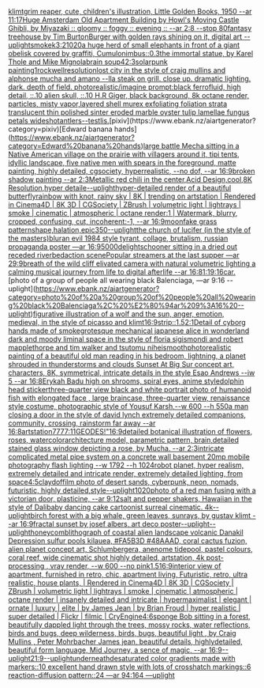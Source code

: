 [klimt](https://www.ebank.nz/aiartgenerator?category=klimt)[grim reaper, cute, children's illustration, Little Golden Books, 1950 --ar 11:17](https://www.ebank.nz/aiartgenerator?category=grim%20reaper%2C%20cute%2C%20children%27s%20illustration%2C%20Little%20Golden%20Books%2C%201950%20--ar%2011%3A17)[Huge Amsterdam Old Apartment Building by Howl's Moving Castle Ghibli, by Miyazaki :: gloomy :: foggy :: evening :: --ar 2:8 --stop 80](https://www.ebank.nz/aiartgenerator?category=Huge%20Amsterdam%20Old%20Apartment%20Building%20by%20Howl%27s%20Moving%20Castle%20Ghibli%2C%20by%20Miyazaki%20%3A%3A%20gloomy%20%3A%3A%20foggy%20%3A%3A%20evening%20%3A%3A%20--ar%202%3A8%20--stop%2080)[fantasy treehouse by Tim Burton](https://www.ebank.nz/aiartgenerator?category=fantasy%20treehouse%20by%20Tim%20Burton)[Burger with golden rays shining on it, digital art --uplight](https://www.ebank.nz/aiartgenerator?category=Burger%20with%20golden%20rays%20shining%20on%20it%2C%20digital%20art%20--uplight)[smoke](https://www.ebank.nz/aiartgenerator?category=smoke)[k](https://www.ebank.nz/aiartgenerator?category=k)[3:2](https://www.ebank.nz/aiartgenerator?category=3%3A2)[1020](https://www.ebank.nz/aiartgenerator?category=1020)[a huge herd of small elephants in front of a giant obelisk covered by graffiti, Cumulonimbus::0.3](https://www.ebank.nz/aiartgenerator?category=a%20huge%20herd%20of%20small%20elephants%20in%20front%20of%20a%20giant%20obelisk%20covered%20by%20graffiti%2C%20Cumulonimbus%3A%3A0.3)[the immortal statue, by Karel Thole and Mike Mignola](https://www.ebank.nz/aiartgenerator?category=the%20immortal%20statue%2C%20by%20Karel%20Thole%20and%20Mike%20Mignola)[brain soup](https://www.ebank.nz/aiartgenerator?category=brain%20soup)[4](https://www.ebank.nz/aiartgenerator?category=4)[2:3](https://www.ebank.nz/aiartgenerator?category=2%3A3)[solarpunk painting](https://www.ebank.nz/aiartgenerator?category=solarpunk%20painting)[1](https://www.ebank.nz/aiartgenerator?category=1)[rockwell](https://www.ebank.nz/aiartgenerator?category=rockwell)[resolution](https://www.ebank.nz/aiartgenerator?category=resolution)[lost city in the style of craig mullins and alphonse mucha and amano --ll](https://www.ebank.nz/aiartgenerator?category=lost%20city%20in%20the%20style%20of%20craig%20mullins%20and%20alphonse%20mucha%20and%20amano%20--ll)[a steak on grill. close up. dramatic lighting. dark. depth of field. photorealistic](https://www.ebank.nz/aiartgenerator?category=a%20steak%20on%20grill.%20close%20up.%20dramatic%20lighting.%20dark.%20depth%20of%20field.%20photorealistic)[/imagine prompt:black ferrofluid, high detail, ::.10 alien skull, ::.10 H.R Giger, black background, 8k octane render, particles, misty vapor,](https://www.ebank.nz/aiartgenerator?category=/imagine%20prompt%3Ablack%20ferrofluid%2C%20high%20detail%2C%20%3A%3A.10%20alien%20skull%2C%20%3A%3A.10%20H.R%20Giger%2C%20black%20background%2C%208k%20octane%20render%2C%20particles%2C%20misty%20vapor%2C)[layered shell murex exfoliating foliation strata translucent thin polished sinter eroded marble oyster tulip lamellae fungus petals wideshot](https://www.ebank.nz/aiartgenerator?category=layered%20shell%20murex%20exfoliating%20foliation%20strata%20translucent%20thin%20polished%20sinter%20eroded%20marble%20oyster%20tulip%20lamellae%20fungus%20petals%20wideshot)[antlers](https://www.ebank.nz/aiartgenerator?category=antlers)[--test](https://www.ebank.nz/aiartgenerator?category=--test)[lis.](https://www.ebank.nz/aiartgenerator?category=lis.)[pixiv](https://www.ebank.nz/aiartgenerator?category=pixiv)[Edward banana hands](https://www.ebank.nz/aiartgenerator?category=Edward%20banana%20hands)[large battle Mecha sitting in a Native American village on the prairie with villagers around it, tipi tents, idyllic landscape, five native men with spears in the foreground, matte painting, highly detailed, cgsociety, hyperrealistic, --no dof, --ar 16:9](https://www.ebank.nz/aiartgenerator?category=large%20battle%20Mecha%20sitting%20in%20a%20Native%20American%20village%20on%20the%20prairie%20with%20villagers%20around%20it%2C%20tipi%20tents%2C%20idyllic%20landscape%2C%20five%20native%20men%20with%20spears%20in%20the%20foreground%2C%20matte%20painting%2C%20highly%20detailed%2C%20cgsociety%2C%20hyperrealistic%2C%20--no%20dof%2C%20--ar%2016%3A9)[broken shadow painting --ar 2:3](https://www.ebank.nz/aiartgenerator?category=broken%20shadow%20painting%20--ar%202%3A3)[Metallic red chili in the center,Acid Design,cool,8K Resolution,hyper detaile](https://www.ebank.nz/aiartgenerator?category=Metallic%20red%20chili%20in%20the%20center%2CAcid%20Design%2Ccool%2C8K%20Resolution%2Chyper%20detaile)[--uplight](https://www.ebank.nz/aiartgenerator?category=--uplight)[hyper-detailed render of a beautiful butterfly](https://www.ebank.nz/aiartgenerator?category=hyper-detailed%20render%20of%20a%20beautiful%20butterfly)[rainbow with knot, rainy sky | 8K | trending on artstation | Rendered in Cinema4D | 8K 3D | CGSociety | ZBrush | volumetric light | lightrays | smoke | cinematic | atmospheric | octane render:1 | Watermark, blurry, cropped, confusing, cut, incoherent:-1, --ar 16:9](https://www.ebank.nz/aiartgenerator?category=rainbow%20with%20knot%2C%20rainy%20sky%20%7C%208K%20%7C%20trending%20on%20artstation%20%7C%20Rendered%20in%20Cinema4D%20%7C%208K%203D%20%7C%20CGSociety%20%7C%20ZBrush%20%7C%20volumetric%20light%20%7C%20lightrays%20%7C%20smoke%20%7C%20cinematic%20%7C%20atmospheric%20%7C%20octane%20render%3A1%20%7C%20Watermark%2C%20blurry%2C%20cropped%2C%20confusing%2C%20cut%2C%20incoherent%3A-1%2C%20--ar%2016%3A9)[moon](https://www.ebank.nz/aiartgenerator?category=moon)[fake grass pattern](https://www.ebank.nz/aiartgenerator?category=fake%20grass%20pattern)[shape,halation,epic](https://www.ebank.nz/aiartgenerator?category=shape%2Chalation%2Cepic)[350](https://www.ebank.nz/aiartgenerator?category=350)[--uplight](https://www.ebank.nz/aiartgenerator?category=--uplight)[the church of lucifer (in the style of the masters)](https://www.ebank.nz/aiartgenerator?category=the%20church%20of%20lucifer%20%28in%20the%20style%20of%20the%20masters%29)[blur](https://www.ebank.nz/aiartgenerator?category=blur)[an evil 1984 style tyrant, collage, brutalism, russian propaganda poster —ar 16:9](https://www.ebank.nz/aiartgenerator?category=an%20evil%201984%20style%20tyrant%2C%20collage%2C%20brutalism%2C%20russian%20propaganda%20poster%20%E2%80%94ar%2016%3A9)[5000](https://www.ebank.nz/aiartgenerator?category=5000)[delight](https://www.ebank.nz/aiartgenerator?category=delight)[schooner sitting in a dried out receded riverbed](https://www.ebank.nz/aiartgenerator?category=schooner%20sitting%20in%20a%20dried%20out%20receded%20riverbed)[action scene](https://www.ebank.nz/aiartgenerator?category=action%20scene)[Popular streamers at the last supper —ar 29:9](https://www.ebank.nz/aiartgenerator?category=Popular%20streamers%20at%20the%20last%20supper%20%E2%80%94ar%2029%3A9)[breath of the wild cliff elivated camera with natural volumetric lighting a calming musical journey from life to digital afterlife --ar 16:8](https://www.ebank.nz/aiartgenerator?category=breath%20of%20the%20wild%20cliff%20elivated%20camera%20with%20natural%20volumetric%20lighting%20a%20calming%20musical%20journey%20from%20life%20to%20digital%20afterlife%20--ar%2016%3A8)[1:1](https://www.ebank.nz/aiartgenerator?category=1%3A1)[9:16](https://www.ebank.nz/aiartgenerator?category=9%3A16)[car.](https://www.ebank.nz/aiartgenerator?category=car.)[photo of a group of people all wearing black Balenciaga, —ar 9:16 --uplight](https://www.ebank.nz/aiartgenerator?category=photo%20of%20a%20group%20of%20people%20all%20wearing%20black%20Balenciaga%2C%20%E2%80%94ar%209%3A16%20--uplight)[figurative illustration of a wolf and the sun, anger, emotion, medieval, in the style of picasso and klimt](https://www.ebank.nz/aiartgenerator?category=figurative%20illustration%20of%20a%20wolf%20and%20the%20sun%2C%20anger%2C%20emotion%2C%20medieval%2C%20in%20the%20style%20of%20picasso%20and%20klimt)[16:9](https://www.ebank.nz/aiartgenerator?category=16%3A9)[strip::1.5](https://www.ebank.nz/aiartgenerator?category=strip%3A%3A1.5)[2:1](https://www.ebank.nz/aiartgenerator?category=2%3A1)[Detail of cyborg hands made of smoke](https://www.ebank.nz/aiartgenerator?category=Detail%20of%20cyborg%20hands%20made%20of%20smoke)[grotesque mechanical japanese alice in wonderland dark and moody liminal space in the style of floria sigismondi and robert mapplethorpe and tim walker and tsutomu nihei](https://www.ebank.nz/aiartgenerator?category=grotesque%20mechanical%20japanese%20alice%20in%20wonderland%20dark%20and%20moody%20liminal%20space%20in%20the%20style%20of%20floria%20sigismondi%20and%20robert%20mapplethorpe%20and%20tim%20walker%20and%20tsutomu%20nihei)[smooth](https://www.ebank.nz/aiartgenerator?category=smooth)[photorealistic painting of a beautiful old man reading in his bedroom,  lightning, a planet shrouded in thunderstorms and clouds Sunset At Big Sur concept art, characters, 8K, symmetrical, intricate details in the style Esao Andrews --iw 5 --ar 16:8](https://www.ebank.nz/aiartgenerator?category=photorealistic%20painting%20of%20a%20beautiful%20old%20man%20reading%20in%20his%20bedroom%2C%20%20lightning%2C%20a%20planet%20shrouded%20in%20thunderstorms%20and%20clouds%20Sunset%20At%20Big%20Sur%20concept%20art%2C%20characters%2C%208K%2C%20symmetrical%2C%20intricate%20details%20in%20the%20style%20Esao%20Andrews%20--iw%205%20--ar%2016%3A8)[Erykah Badu high on shrooms, spiral eyes, anime style](https://www.ebank.nz/aiartgenerator?category=Erykah%20Badu%20high%20on%20shrooms%2C%20spiral%20eyes%2C%20anime%20style)[dolphin head sticker](https://www.ebank.nz/aiartgenerator?category=dolphin%20head%20sticker)[three-quarter view black and white portrait photo of humanoid fish with elongated face , large braincase, three-quarter view, renaissance style costume, photographic style of Yousuf Karsh,--w 600 --h 550](https://www.ebank.nz/aiartgenerator?category=three-quarter%20view%20black%20and%20white%20portrait%20photo%20of%20humanoid%20fish%20with%20elongated%20face%20%2C%20large%20braincase%2C%20three-quarter%20view%2C%20renaissance%20style%20costume%2C%20photographic%20style%20of%20Yousuf%20Karsh%2C--w%20600%20--h%20550)[a man closing a door in the style of david lynch extremely detailed companions, community, crossing, rainstorm far away --ar 16:8](https://www.ebank.nz/aiartgenerator?category=a%20man%20closing%20a%20door%20in%20the%20style%20of%20david%20lynch%20extremely%20detailed%20companions%2C%20community%2C%20crossing%2C%20rainstorm%20far%20away%20--ar%2016%3A8)[artstation](https://www.ebank.nz/aiartgenerator?category=artstation)[777](https://www.ebank.nz/aiartgenerator?category=777)[7:11](https://www.ebank.nz/aiartgenerator?category=7%3A11)[GEODES!"](https://www.ebank.nz/aiartgenerator?category=GEODES%21%22)[16:9](https://www.ebank.nz/aiartgenerator?category=16%3A9)[detailed botanical illustration of flowers, roses, watercolor](https://www.ebank.nz/aiartgenerator?category=detailed%20botanical%20illustration%20of%20flowers%2C%20roses%2C%20watercolor)[architecture model, parametric pattern, brain,](https://www.ebank.nz/aiartgenerator?category=architecture%20model%2C%20parametric%20pattern%2C%20brain%2C)[detailed stained glass window depicting a rose, by Mucha. --ar 2:3](https://www.ebank.nz/aiartgenerator?category=detailed%20stained%20glass%20window%20depicting%20a%20rose%2C%20by%20Mucha.%20--ar%202%3A3)[intricate complicated metal pipe system on a concrete wall basement 20mp mobile photography flash lighting --w 1792 --h 1024](https://www.ebank.nz/aiartgenerator?category=intricate%20complicated%20metal%20pipe%20system%20on%20a%20concrete%20wall%20basement%2020mp%20mobile%20photography%20flash%20lighting%20--w%201792%20--h%201024)[robot planet, hyper realism, extremely detailed and intricate render, extremely detailed lighting, from space](https://www.ebank.nz/aiartgenerator?category=robot%20planet%2C%20hyper%20realism%2C%20extremely%20detailed%20and%20intricate%20render%2C%20extremely%20detailed%20lighting%2C%20from%20space)[4:5](https://www.ebank.nz/aiartgenerator?category=4%3A5)[clay](https://www.ebank.nz/aiartgenerator?category=clay)[dof](https://www.ebank.nz/aiartgenerator?category=dof)[film photo of desert sands, cyberpunk, neon, nomads, futuristic, highly detailed,](https://www.ebank.nz/aiartgenerator?category=film%20photo%20of%20desert%20sands%2C%20cyberpunk%2C%20neon%2C%20nomads%2C%20futuristic%2C%20highly%20detailed%2C)[style](https://www.ebank.nz/aiartgenerator?category=style)[--uplight](https://www.ebank.nz/aiartgenerator?category=--uplight)[1020](https://www.ebank.nz/aiartgenerator?category=1020)[photo of a red man fusing with a victorian door, plasticine, --ar 9:12](https://www.ebank.nz/aiartgenerator?category=photo%20of%20a%20red%20man%20fusing%20with%20a%20victorian%20door%2C%20plasticine%2C%20--ar%209%3A12)[salt and pepper shakers, Hawaiian in the style of Dali](https://www.ebank.nz/aiartgenerator?category=salt%20and%20pepper%20shakers%2C%20Hawaiian%20in%20the%20style%20of%20Dali)[baby dancing cake cartoonist surreal cinematic. 4k](https://www.ebank.nz/aiartgenerator?category=baby%20dancing%20cake%20cartoonist%20surreal%20cinematic.%204k)[--uplight](https://www.ebank.nz/aiartgenerator?category=--uplight)[birch forest with a big whale, green leaves, sunrays, by gustav klimt --ar 16:9](https://www.ebank.nz/aiartgenerator?category=birch%20forest%20with%20a%20big%20whale%2C%20green%20leaves%2C%20sunrays%2C%20by%20gustav%20klimt%20--ar%2016%3A9)[fractal sunset by josef albers, art deco poster](https://www.ebank.nz/aiartgenerator?category=fractal%20sunset%20by%20josef%20albers%2C%20art%20deco%20poster)[--uplight](https://www.ebank.nz/aiartgenerator?category=--uplight)[--uplight](https://www.ebank.nz/aiartgenerator?category=--uplight)[honeycomb](https://www.ebank.nz/aiartgenerator?category=honeycomb)[lithograph of coastal alien landscape volcanic Danakil Depression sulfur pools kilauea,  #FA5B3D #48AAAD, coral cactus fuzion, alien planet concept art, Schlumbergera, anenome tidepool, pastel colours, coral reef, wide cinematic shot highly detailed, artstation, 4k post-processing , vray render,  --w 600 --no pink](https://www.ebank.nz/aiartgenerator?category=lithograph%20of%20coastal%20alien%20landscape%20volcanic%20Danakil%20Depression%20sulfur%20pools%20kilauea%2C%20%20%23FA5B3D%20%2348AAAD%2C%20coral%20cactus%20fuzion%2C%20alien%20planet%20concept%20art%2C%20Schlumbergera%2C%20anenome%20tidepool%2C%20pastel%20colours%2C%20coral%20reef%2C%20wide%20cinematic%20shot%20highly%20detailed%2C%20artstation%2C%204k%20post-processing%20%2C%20vray%20render%2C%20%20--w%20600%20--no%20pink)[1.5](https://www.ebank.nz/aiartgenerator?category=1.5)[16:9](https://www.ebank.nz/aiartgenerator?category=16%3A9)[interior view of apartment, furnished in retro, chic,  apartment living, Futuristic, retro, ultra realistic, house plants, | Rendered in Cinema4D | 8K 3D | CGSociety | ZBrush | volumetric light | lightrays | smoke | cinematic | atmospheric | octane render | insanely detailed and intricate | hypermaximalist | elegant | ornate | luxury | elite | by James Jean | by Brian Froud | hyper realistic | super detailed | Flickr | filmic | CryEngine](https://www.ebank.nz/aiartgenerator?category=interior%20view%20of%20apartment%2C%20furnished%20in%20retro%2C%20chic%2C%20%20apartment%20living%2C%20Futuristic%2C%20retro%2C%20ultra%20realistic%2C%20house%20plants%2C%20%7C%20Rendered%20in%20Cinema4D%20%7C%208K%203D%20%7C%20CGSociety%20%7C%20ZBrush%20%7C%20volumetric%20light%20%7C%20lightrays%20%7C%20smoke%20%7C%20cinematic%20%7C%20atmospheric%20%7C%20octane%20render%20%7C%20insanely%20detailed%20and%20intricate%20%7C%20hypermaximalist%20%7C%20elegant%20%7C%20ornate%20%7C%20luxury%20%7C%20elite%20%7C%20by%20James%20Jean%20%7C%20by%20Brian%20Froud%20%7C%20hyper%20realistic%20%7C%20super%20detailed%20%7C%20Flickr%20%7C%20filmic%20%7C%20CryEngine)[4:6](https://www.ebank.nz/aiartgenerator?category=4%3A6)[sponge Bob sitting in a forest,  beautifully dappled light through the trees, mossy rocks, water reflections, birds and bugs, deep wilderness, birds, bugs, beautiful light , by  Craig Mullins , Peter Mohrbacher James jean, beautiful details, highlydetailed, beautiful form language, Mid Journey, a sence of magic, --ar 16:9](https://www.ebank.nz/aiartgenerator?category=sponge%20Bob%20sitting%20in%20a%20forest%2C%20%20beautifully%20dappled%20light%20through%20the%20trees%2C%20mossy%20rocks%2C%20water%20reflections%2C%20birds%20and%20bugs%2C%20deep%20wilderness%2C%20birds%2C%20bugs%2C%20beautiful%20light%20%2C%20by%20%20Craig%20Mullins%20%2C%20Peter%20Mohrbacher%20James%20jean%2C%20beautiful%20details%2C%20highlydetailed%2C%20beautiful%20form%20language%2C%20Mid%20Journey%2C%20a%20sence%20of%20magic%2C%20--ar%2016%3A9)[--uplight](https://www.ebank.nz/aiartgenerator?category=--uplight)[21:9](https://www.ebank.nz/aiartgenerator?category=21%3A9)[--uplight](https://www.ebank.nz/aiartgenerator?category=--uplight)[underneath](https://www.ebank.nz/aiartgenerator?category=underneath)[desaturated color gradients made with markers::10 excellent hand drawn style with lots of crosshatch markings::6 reaction-diffusion pattern::24 —ar 94:164 —uplight](https://www.ebank.nz/aiartgenerator?category=desaturated%20color%20gradients%20made%20with%20markers%3A%3A10%20excellent%20hand%20drawn%20style%20with%20lots%20of%20crosshatch%20markings%3A%3A6%20reaction-diffusion%20pattern%3A%3A24%20%E2%80%94ar%2094%3A164%20%E2%80%94uplight)